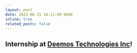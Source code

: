 ```yaml
---
layout: post
date: 2023-06-15 16:11:00-0400
inline: true
related_posts: false
---
```


Internship at <a href="https://deemos.com/">Deemos Technologies Inc</a>!
---
